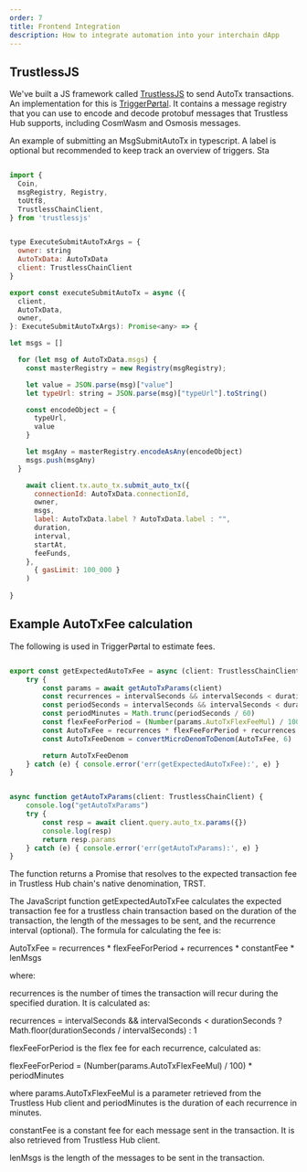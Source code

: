 ```yaml
---
order: 7
title: Frontend Integration
description: How to integrate automation into your interchain dApp
---
```


## TrustlessJS

We've built a JS framework called [TrustlessJS](https://npmjs.com/package/trustlessjs) to send AutoTx transactions. An implementation for this is [TriggerPørtal](https://triggerportal.netlify.app). It contains a message registry that you can use to encode and decode protobuf messages that Trustless Hub supports, including CosmWasm and Osmosis messages.

An example of submitting an MsgSubmitAutoTx in typescript. A label is optional but recommended to keep track an overview of triggers.
Sta

```js

import {
  Coin,
  msgRegistry, Registry,
  toUtf8,
  TrustlessChainClient,
} from 'trustlessjs'


type ExecuteSubmitAutoTxArgs = {
  owner: string
  AutoTxData: AutoTxData
  client: TrustlessChainClient
}

export const executeSubmitAutoTx = async ({
  client,
  AutoTxData,
  owner,
}: ExecuteSubmitAutoTxArgs): Promise<any> => {

let msgs = []

  for (let msg of AutoTxData.msgs) {
    const masterRegistry = new Registry(msgRegistry);

    let value = JSON.parse(msg)["value"]
    let typeUrl: string = JSON.parse(msg)["typeUrl"].toString()

    const encodeObject = {
      typeUrl,
      value
    }

    let msgAny = masterRegistry.encodeAsAny(encodeObject)
    msgs.push(msgAny)
  }

    await client.tx.auto_tx.submit_auto_tx({
      connectionId: AutoTxData.connectionId, 
      owner,
      msgs,
      label: AutoTxData.label ? AutoTxData.label : "",
      duration,
      interval,
      startAt,
      feeFunds,
    },
      { gasLimit: 100_000 }
    )
    
}
```

## Example AutoTxFee calculation

The following is used in TriggerPørtal to estimate fees.

```js

export const getExpectedAutoTxFee = async (client: TrustlessChainClient, durationSeconds: number, lenMsgs: number, intervalSeconds?: number) => {
    try {
        const params = await getAutoTxParams(client) 
        const recurrences = intervalSeconds && intervalSeconds < durationSeconds ? Math.floor(durationSeconds / intervalSeconds) : 1;
        const periodSeconds = intervalSeconds && intervalSeconds < durationSeconds ? intervalSeconds : durationSeconds;
        const periodMinutes = Math.trunc(periodSeconds / 60)
        const flexFeeForPeriod = (Number(params.AutoTxFlexFeeMul) / 100) * periodMinutes
        const AutoTxFee = recurrences * flexFeeForPeriod + recurrences * Number(params.AutoTxConstantFee) * lenMsgs
        const AutoTxFeeDenom = convertMicroDenomToDenom(AutoTxFee, 6)

        return AutoTxFeeDenom
    } catch (e) { console.error('err(getExpectedAutoTxFee):', e) }
}


async function getAutoTxParams(client: TrustlessChainClient) {
    console.log("getAutoTxParams")
    try {
        const resp = await client.query.auto_tx.params({})
        console.log(resp)
        return resp.params
    } catch (e) { console.error('err(getAutoTxParams):', e) }
}
```
The function returns a Promise that resolves to the expected transaction fee in Trustless Hub chain's native denomination, TRST.

The JavaScript function getExpectedAutoTxFee calculates the expected transaction fee for a trustless chain transaction based on the duration of the transaction, the length of the messages to be sent, and the recurrence interval (optional). The formula for calculating the fee is:

AutoTxFee = recurrences * flexFeeForPeriod + recurrences * constantFee * lenMsgs

where:

recurrences is the number of times the transaction will recur during the specified duration. It is calculated as:

recurrences = intervalSeconds && intervalSeconds < durationSeconds ? Math.floor(durationSeconds / intervalSeconds) : 1

flexFeeForPeriod is the flex fee for each recurrence, calculated as:

flexFeeForPeriod = (Number(params.AutoTxFlexFeeMul) / 100) * periodMinutes

where params.AutoTxFlexFeeMul is a parameter retrieved from the Trustless Hub client and periodMinutes is the duration of each recurrence in minutes.

constantFee is a constant fee for each message sent in the transaction. It is also retrieved from Trustless Hub client.

lenMsgs is the length of the messages to be sent in the transaction.
